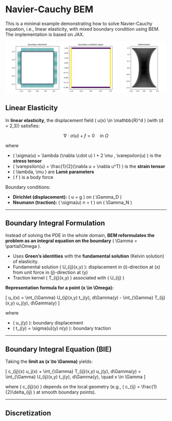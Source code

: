# Navier-Cauchy BEM

This is a minimal example demonstrating how to solve Navier-Cauchy
equation, i.e., linear elasticity, with mixed boundary condition using
BEM. The implementation is based on JAX.

![result](somig_exm.png)

## Linear Elasticity
In **linear elasticity**, the displacement field \( u(x) \in \mathbb{R}^d \) (with \(d = 2,3\)) satisfies:

$$
\nabla \cdot \sigma(u) + f = 0 \quad \text{in } \Omega
$$

where  

- \( \sigma(u) = \lambda (\nabla \cdot u) I + 2 \mu \, \varepsilon(u) \) is the **stress tensor**  
- \( \varepsilon(u) = \frac{1}{2}(\nabla u + \nabla u^T) \) is the **strain tensor**  
- \( \lambda, \mu \) are **Lamé parameters**  
- \( f \) is a body force  

Boundary conditions:  

- **Dirichlet (displacement):** \( u = g \) on \( \Gamma_D \)  
- **Neumann (traction):** \( \sigma(u) n = t \) on \( \Gamma_N \)  

---

## Boundary Integral Formulation
Instead of solving the PDE in the whole domain, **BEM reformulates the problem as an integral equation on the boundary** \( \Gamma = \partial\Omega \).

- Uses **Green’s identities** with the **fundamental solution** (Kelvin solution) of elasticity.  
- Fundamental solution \( U_{ij}(x,y) \): displacement in \(i\)-direction at \(x\) from unit force in \(j\)-direction at \(y\)  
- Traction kernel \( T_{ij}(x,y) \) associated with \( U_{ij} \)  

**Representation formula for a point \(x \in \Omega\):**

\[
u_i(x) = \int_{\Gamma} U_{ij}(x,y) t_j(y)\, d\Gamma(y) - \int_{\Gamma} T_{ij}(x,y) u_j(y)\, d\Gamma(y)
\]

where  

- \( u_j(y) \): boundary displacement  
- \( t_j(y) = \sigma(u)(y) n(y) \): boundary traction  

---

## Boundary Integral Equation (BIE)
Taking the **limit as \(x \to \Gamma\)** yields:

\[
c_{ij}(x) u_j(x) + \int_{\Gamma} T_{ij}(x,y) u_j(y)\, d\Gamma(y)
= \int_{\Gamma} U_{ij}(x,y) t_j(y)\, d\Gamma(y), \quad x \in \Gamma
\]

where \( c_{ij}(x) \) depends on the local geometry (e.g., \( c_{ij} = \frac{1}{2}\delta_{ij} \) at smooth boundary points).  

---

## Discretization